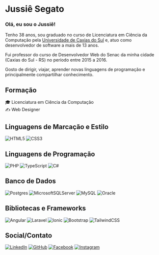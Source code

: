 # Jussiê Segato

### Olá, eu sou o Jussiê! 

Tenho 38 anos, sou graduado no curso de Licenciatura em Ciência da Computação pela [Universidade de Caxias do Sul](https://ucs.br) e, atuo como desenvolvedor de software a mais de 13 anos.

Fui professor do curso de Desenvolvedor Web do Senac da minha cidade (Caxias do Sul - RS) no período entre 2015 a 2016.

Gosto de dirigir, viajar, aprender novas linguagens de programação e principalmente compartilhar conhecimento.

## Formação

🎓 Licenciatura em Ciência da Computação </br>
✍ Web Designer

## Linguagens de Marcação e Estilo
![HTML5](https://img.shields.io/badge/HTML5-E34F26?style=for-the-badge&logo=html5&logoColor=white)
![CSS3](https://img.shields.io/badge/CSS3-1572B6?style=for-the-badge&logo=css3&logoColor=white)

## Linguagens de Programação
![PHP](https://img.shields.io/badge/PHP-777BB4?style=for-the-badge&logo=php&logoColor=white)
![TypeScript](https://img.shields.io/badge/TypeScript-007ACC?style=for-the-badge&logo=typescript&logoColor=white)
![C#](https://img.shields.io/badge/c%23-%23239120.svg?style=for-the-badge&logo=c-sharp&logoColor=white)

## Banco de Dados
![Postgres](https://img.shields.io/badge/postgres-%23316192.svg?style=for-the-badge&logo=postgresql&logoColor=white)
![MicrosoftSQLServer](https://img.shields.io/badge/Microsoft%20SQL%20Server-CC2927?style=for-the-badge&logo=microsoft%20sql%20server&logoColor=white)
![MySQL](https://img.shields.io/badge/mysql-%2300f.svg?style=for-the-badge&logo=mysql&logoColor=white)
![Oracle](https://img.shields.io/badge/Oracle-F80000?style=for-the-badge&logo=oracle&logoColor=white)

## Bibliotecas e Frameworks
![Angular](https://img.shields.io/badge/Angular-DD0031?style=for-the-badge&logo=angular&logoColor=white)
![Laravel](https://img.shields.io/badge/laravel-%23FF2D20.svg?style=for-the-badge&logo=laravel&logoColor=white)
![Ionic](https://img.shields.io/badge/Ionic-%233880FF.svg?style=for-the-badge&logo=Ionic&logoColor=white)
![Bootstrap](https://img.shields.io/badge/bootstrap-%238511FA.svg?style=for-the-badge&logo=bootstrap&logoColor=white)
![TailwindCSS](https://img.shields.io/badge/tailwindcss-%2338B2AC.svg?style=for-the-badge&logo=tailwind-css&logoColor=white)


## Social/Contato
[![LinkedIn](https://img.shields.io/badge/LinkedIn-0077B5?style=for-the-badge&logo=linkedin&logoColor=white)](https://www.linkedin.com/in/jsegato/)
[![GitHub](https://img.shields.io/badge/GitHbt-000?style=for-the-badge&logo=github&logoColor=white)](https://github.com/jsegato)
[![Facebook](https://img.shields.io/badge/Facebook-000?style=for-the-badge&logo=facebook)](https://www.facebook.com/jussie.segato/)
[![Instagram](https://img.shields.io/badge/-Instagram-%23E4405F?style=for-the-badge&logo=instagram&logoColor=white)](https://www.instagram.com/jsegato_/)
